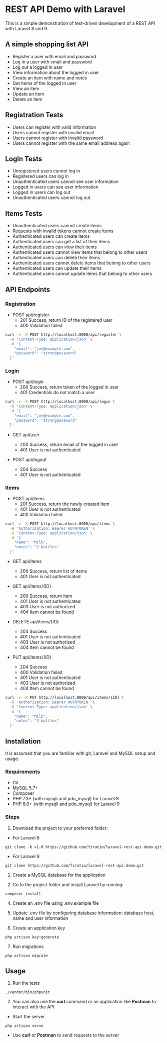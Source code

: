 # REST API Demo with Laravel
This is a simple demonstration of test-driven development of a REST API with Laravel 8 and 9.

## A simple shopping list API
- Register a user with email and password
- Log in a user with email and password
- Log out a logged in user
- View information about the logged in user
- Create an item with name and notes
- Get items of the logged in user
- View an item
- Update an item
- Delete an item

## Registration Tests
- Users can register with valid information
- Users cannot register with invalid email
- Users cannot register with invalid password
- Users cannot register with the same email address again

## Login Tests
- Unregistered users cannot log in
- Registered users can log in
- Unauthenticated users cannot see user information
- Logged in users can see user information
- Logged in users can log out
- Unauthenticated users cannot log out

## Items Tests
- Unauthenticated users cannot create items
- Requests with invalid tokens cannot create items
- Authenticated users can create items
- Authenticated users can get a list of their items
- Authenticated users can view their items
- Authenticated users cannot view items that belong to other users
- Authenticated users can delete their items
- Authenticated users cannot delete items that belong to other users
- Authenticated users can update their items
- Authenticated users cannot update items that belong to other users

## API Endpoints
### Registration
- POST api/register
    - 201 Success, return ID of the registered user
    - 400 Validation failed

```bash
curl -v -X POST http://localhost:8000/api/register \
  -H 'Content-Type: application/json' \
  -d '{
	"email": "joe@example.com",
	"password": "strongpassword"
  }'
```

### Login
- POST api/login
    - 200 Success, return token of the logged in user
    - 401 Credentials do not match a user

```bash
curl -v -X POST http://localhost:8000/api/login \
  -H 'Content-Type: application/json' \
  -d '{
	"email": "joe@example.com",
	"password": "strongpassword"
  }'
```

- GET api/user
    - 200 Success, return email of the logged in user
    - 401 User is not authenticated

- POST api/logout
    - 204 Success
    - 401 User is not authenticated

### Items
- POST api/items
    - 201 Success, return the newly created item
    - 401 User is not authenticated
    - 400 Validation failed

```bash
curl -v -X POST http://localhost:8000/api/items \
  -H 'Authorization: Bearer AUTHTOKEN' \
  -H 'Content-Type: application/json' \
  -d '{
	"name": "Milk",
	"notes": "2 bottles"
  }'
```

- GET api/items
    - 200 Success, return list of items
    - 401 User is not authenticated

- GET api/items/{ID}
    - 200 Success, return item
    - 401 User is not authenticated
    - 403 User is not authorized
    - 404 Item cannot be found

- DELETE api/items/{ID}
    - 204 Success
    - 401 User is not authenticated
    - 403 User is not authorized
    - 404 Item cannot be found

- PUT api/items/{ID}
    - 204 Success
    - 400 Validation failed
    - 401 User is not authenticated
    - 403 User is not authorized
    - 404 Item cannot be found

```bash
curl -v -X PUT http://localhost:8000/api/items/{ID} \
  -H 'Authorization: Bearer AUTHTOKEN' \
  -H 'Content-Type: application/json' \
  -d '{
	"name": "Milk",
	"notes": "3 bottles"
  }'
```

## Installation
It is assumed that you are familiar with git, Laravel and MySQL setup and usage.

### Requirements
- Git
- MySQL 5.7+
- Composer
- PHP 7.3+ (with mysqli and pdo_mysql) for Laravel 8
- PHP 8.0+ (with mysqli and pdo_mysql) for Laravel 9

### Steps
1. Download the project to your preferred folder:
- For Laravel 8
```
git clone -b v1.0 https://github.com/firatio/laravel-rest-api-demo.git
```

- For Laravel 9
```
git clone https://github.com/firatio/laravel-rest-api-demo.git
```

1. Create a MySQL database for the application
 
2. Go to the project folder and install Laravel by running:
```
composer install
```

4. Create an .env file using .env.example file

5. Update .env file by configuring database information: database host, name and user information

6. Create an application key
```
php artisan key:generate
```

7. Run migrations
```
php artisan migrate
```

## Usage

1. Run the tests
```
./vendor/bin/phpunit
```

2. You can also use the <b>curl</b> command  or an application like <b>Postman</b> to interact with the API
- Start the server

```
php artisan serve
```

- Use <b>curl</b> or <b>Postman</b> to send requests to the server